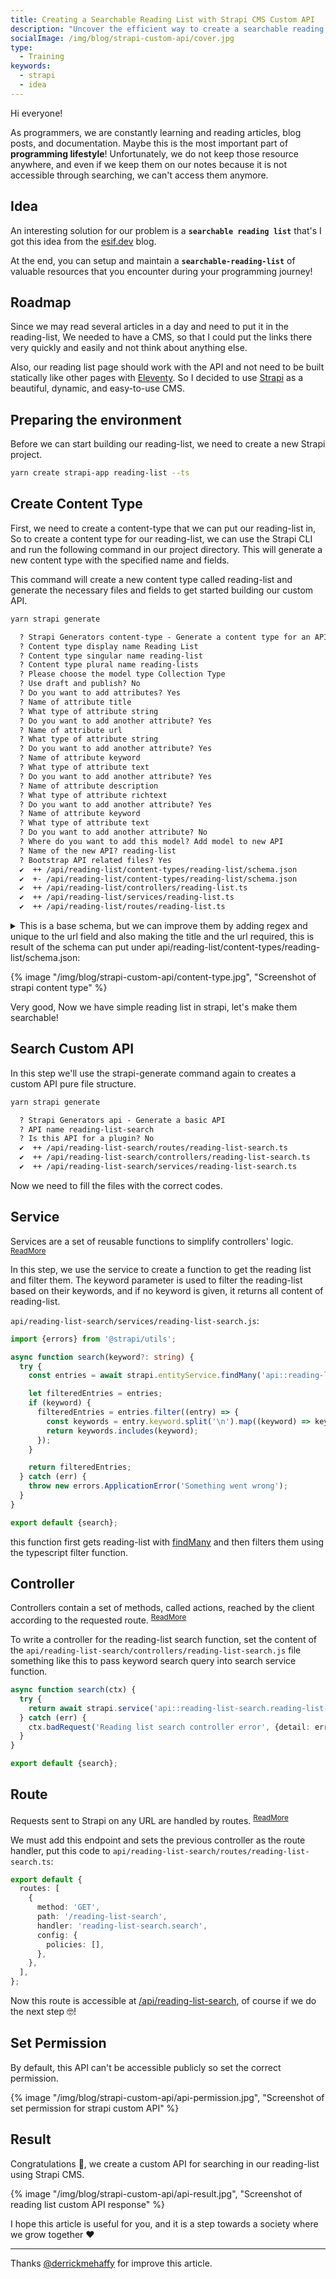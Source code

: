 ```yaml
---
title: Creating a Searchable Reading List with Strapi CMS Custom API
description: "Uncover the efficient way to create a searchable reading list using Strapi CMS in this tutorial. Ideal for programmers who want to efficiently manage and access their valuable learning resources, this guide simplifies the process, enhancing your programming lifestyle with organized and easily retrievable information."
socialImage: /img/blog/strapi-custom-api/cover.jpg
type:
  - Training
keywords:
  - strapi
  - idea
---
```


Hi everyone!

As programmers, we are constantly learning and reading articles, blog posts, and documentation. Maybe this is the most important part of **programming lifestyle**!
Unfortunately, we do not keep those resource anywhere, and even if we keep them on our notes because it is not accessible through searching, we can't access them anymore.

## Idea

An interesting solution for our problem is a **`searchable reading list`** that's I got this idea from the <a href="https://esif.dev" target="_blank">esif.dev</a> blog.

At the end, you can setup and maintain a **`searchable-reading-list`** of valuable resources that you encounter during your programming journey!

## Roadmap

Since we may read several articles in a day and need to put it in the reading-list, We needed to have a CMS, so that I could put the links there very quickly and easily and not think about anything else.

Also, our reading list page should work with the API and not need to be built statically like other pages with <a href="https://www.11ty.dev/" target="_blank">Eleventy</a>. So I decided to use <a href="https://strapi.io/" target="_blank">Strapi</a> as a beautiful, dynamic, and easy-to-use CMS.

## Preparing the environment

Before we can start building our reading-list, we need to create a new Strapi project.

```bash
yarn create strapi-app reading-list --ts
```

## Create Content Type

First, we need to create a content-type that we can put our reading-list in, So to create a content type for our reading-list, we can use the Strapi CLI and run the following command in our project directory. This will generate a new content type with the specified name and fields.

This command will create a new content type called reading-list and generate the necessary files and fields to get started building our custom API.

```bash
yarn strapi generate
```

```txt
  ? Strapi Generators content-type - Generate a content type for an API
  ? Content type display name Reading List
  ? Content type singular name reading-list
  ? Content type plural name reading-lists
  ? Please choose the model type Collection Type
  ? Use draft and publish? No
  ? Do you want to add attributes? Yes
  ? Name of attribute title
  ? What type of attribute string
  ? Do you want to add another attribute? Yes
  ? Name of attribute url
  ? What type of attribute string
  ? Do you want to add another attribute? Yes
  ? Name of attribute keyword
  ? What type of attribute text
  ? Do you want to add another attribute? Yes
  ? Name of attribute description
  ? What type of attribute richtext
  ? Do you want to add another attribute? Yes
  ? Name of attribute keyword
  ? What type of attribute text
  ? Do you want to add another attribute? No
  ? Where do you want to add this model? Add model to new API
  ? Name of the new API? reading-list
  ? Bootstrap API related files? Yes
  ✔  ++ /api/reading-list/content-types/reading-list/schema.json
  ✔  +- /api/reading-list/content-types/reading-list/schema.json
  ✔  ++ /api/reading-list/controllers/reading-list.ts
  ✔  ++ /api/reading-list/services/reading-list.ts
  ✔  ++ /api/reading-list/routes/reading-list.ts
```

<details>
  <summary>
    This is a base schema, but we can improve them by adding regex and unique to the url field and also making the title and the url required, this is result of the schema can put under api/reading-list/content-types/reading-list/schema.json:
  </summary>

```json
{
  "kind": "collectionType",
  "collectionName": "reading_lists",
  "info": {
    "singularName": "reading-list",
    "pluralName": "reading-lists",
    "displayName": "Reading List",
    "description": ""
  },
  "options": {
    "draftAndPublish": false
  },
  "attributes": {
    "title": {
      "type": "string",
      "required": true
    },
    "url": {
      "type": "string",
      "regex": "https?:\\/\\/(www\\.)?[-a-zA-Z0-9@:%._\\+~#=]{1,256}\\.[a-zA-Z0-9()]{1,6}\\b([-a-zA-Z0-9()@:%_\\+.~#?&//=]*)",
      "required": true,
      "unique": true
    },
    "description": {
      "type": "richtext"
    },
    "keyword": {
      "type": "text",
      "required": false
    }
  }
}
```

</details>

{% image "/img/blog/strapi-custom-api/content-type.jpg", "Screenshot of strapi content type" %}

Very good, Now we have simple reading list in strapi, let's make them searchable!

## Search Custom API

In this step we'll use the strapi-generate command again to creates a custom API pure file structure.

```bash
yarn strapi generate
```

```txt
  ? Strapi Generators api - Generate a basic API
  ? API name reading-list-search
  ? Is this API for a plugin? No
  ✔  ++ /api/reading-list-search/routes/reading-list-search.ts
  ✔  ++ /api/reading-list-search/controllers/reading-list-search.ts
  ✔  ++ /api/reading-list-search/services/reading-list-search.ts
```

Now we need to fill the files with the correct codes.

## Service

Services are a set of reusable functions to simplify controllers' logic. <sup> <a href="https://docs.strapi.io/dev-docs/backend-customization/services" target="_blank">ReadMore</a></sup>

In this step, we use the service to create a function to get the reading list and filter them. The keyword parameter is used to filter the reading-list based on their keywords, and if no keyword is given, it returns all content of reading-list.

`api/reading-list-search/services/reading-list-search.js`:

```ts
import {errors} from '@strapi/utils';

async function search(keyword?: string) {
  try {
    const entries = await strapi.entityService.findMany('api::reading-list.reading-list', {});

    let filteredEntries = entries;
    if (keyword) {
      filteredEntries = entries.filter((entry) => {
        const keywords = entry.keyword.split('\n').map((keyword) => keyword.trim());
        return keywords.includes(keyword);
      });
    }

    return filteredEntries;
  } catch (err) {
    throw new errors.ApplicationError('Something went wrong');
  }
}

export default {search};
```

this function first gets reading-list with [findMany](https://docs.strapi.io/dev-docs/api/entity-service/crud#findmany) and then filters them using the typescript filter function.

## Controller

Controllers contain a set of methods, called actions, reached by the client according to the requested route. <sup> <a href="https://docs.strapi.io/dev-docs/backend-customization/controllers" target="_blank">ReadMore</a></sup>

To write a controller for the reading-list search function, set the content of the `api/reading-list-search/controllers/reading-list-search.js` file something like this to pass keyword search query into search service function.

```ts
async function search(ctx) {
  try {
    return await strapi.service('api::reading-list-search.reading-list-search').search(ctx.request.query.keyword);
  } catch (err) {
    ctx.badRequest('Reading list search controller error', {detail: err});
  }
}

export default {search};
```

## Route

Requests sent to Strapi on any URL are handled by routes. <sup> <a href="https://docs.strapi.io/dev-docs/backend-customization/routes" target="_blank">ReadMore</a></sup>

We must add this endpoint and sets the previous controller as the route handler, put this code to `api/reading-list-search/routes/reading-list-search.ts`:

```ts
export default {
  routes: [
    {
      method: 'GET',
      path: '/reading-list-search',
      handler: 'reading-list-search.search',
      config: {
        policies: [],
      },
    },
  ],
};
```

Now this route is accessible at <a href="http://localhost:1337/api/reading-list-search" target="_blank">/api/reading-list-search</a>, of course if we do the next step 🤓!

## Set Permission

By default, this API can't be accessible publicly so set the correct permission.

{% image "/img/blog/strapi-custom-api/api-permission.jpg", "Screenshot of set permission for strapi custom API" %}

## Result

Congratulations 🎉, we create a custom API for searching in our reading-list using Strapi CMS.

{% image "/img/blog/strapi-custom-api/api-result.jpg", "Screenshot of reading list custom API response" %}

I hope this article is useful for you, and it is a step towards a society where we grow together ♥️

<hr class="m-10" />

Thanks [@derrickmehaffy](https://github.com/derrickmehaffy) for improve this article.

